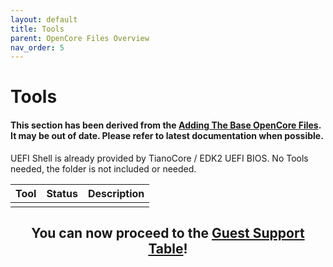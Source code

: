 ```yaml
---
layout: default
title: Tools
parent: OpenCore Files Overview
nav_order: 5
---
```


# Tools
#### This section has been derived from the <a href="https://dortania.github.io/OpenCore-Install-Guide/installer-guide/opencore-efi.html">Adding The Base OpenCore Files</a>. It may be out of date. Please refer to latest documentation when possible.

UEFI Shell is already provided by TianoCore / EDK2 UEFI BIOS. No Tools needed, the folder is not included or needed.

| Tool  | Status | Description | 
| ----- | ----- | ----- |
|  |  |  |

<h2 align="center">You can now proceed to the <a href="../../../docs/04-GuestSupport/index">Guest Support Table</a>!</h2>